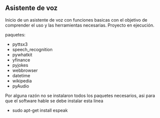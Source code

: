 ## Asistente de voz

Inicio de un asistente de voz con funciones basicas con el objetivo
de comprender el uso y las herramientas necesarias.
Proyecto en ejecución.

paquetes:
* pyttsx3
* speech_recognition
* pywhatkit
* yfinance
* pyjokes
* webbrowser
* datetime
* wikipedia
* pyAudio

Por alguna razón no se instalaron todos los paquetes necesarios, asi  para que el software hable se debe instalar esta linea 
* sudo apt-get install espeak